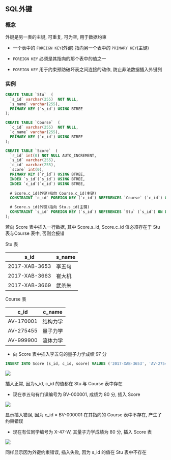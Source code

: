 <!--
 * @Description: 
 * @Version: 1.0
 * @Author: DaLao
 * @Email: dalao_li@163.com
 * @Date: 2021-01-16 17:59:35
 * @LastEditors: DaLao
 * @LastEditTime: 2022-05-15 21:51:32
-->

## SQL外键


### 概念


外键是另一表的主键, 可重复, 可为空, 用于数据约束

- 一个表中的 `FOREIGN KEY`(外键) 指向另一个表中的 `PRIMARY KEY`(主键)

- `FOREIGN KEY` 必须是其指向的那个表中的值之一

- `FOREIGN KEY` 用于约束预防破坏表之间连接的动作, 防止非法数据插入外键列



### 实例


```sql
CREATE TABLE `Stu`  (
  `s_id` varchar(255)  NOT NULL, 
  `s_name` varchar(255), 
  PRIMARY KEY (`s_id`) USING BTREE
);

CREATE TABLE `Course`  (
  `c_id` varchar(255)  NOT NULL, 
  `c_name` varchar(255), 
  PRIMARY KEY (`c_id`) USING BTREE
);

CREATE TABLE `Score`  (
  `r_id` int(0) NOT NULL AUTO_INCREMENT, 
  `s_id` varchar(255), 
  `c_id` varchar(255), 
  `score` int(0), 
  PRIMARY KEY (`r_id`) USING BTREE, 
  INDEX `s_id`(`s_id`) USING BTREE, 
  INDEX `c_id`(`c_id`) USING BTREE, 
  
  # Score.c_id(外键)指向 Course.c_id(主键)
  CONSTRAINT `c_id` FOREIGN KEY (`c_id`) REFERENCES `Course` (`c_id`) ON DELETE RESTRICT ON UPDATE RESTRICT, 

  # Score.s_id(外键)指向 Stu.s_id(主键)
  CONSTRAINT `s_id` FOREIGN KEY (`s_id`) REFERENCES `Stu` (`s_id`) ON DELETE RESTRICT ON UPDATE RESTRICT
);
```

若向 Score 表中插入一行数据, 其中 Score.s_id, Score.c_id 值必须存在于 Stu 表与Course 表中, 否则会报错

Stu 表

| s_id          | s_name |
| ------------- | ------ |
| 2017-XAB-3653 | 李五句 |
| 2017-XAB-3663 | 崔大机 |
| 2017-XAB-3669 | 武杀朱 |

Course 表

| c_id      | c_name   |
| --------- | -------- |
| AV-170001 | 结构力学 |
| AV-275455 | 量子力学 |
| AV-999900 | 流体力学 |

- 向 Score 表中插入李五句的量子力学成绩 97 分

```sql
INSERT INTO Score (s_id, c_id, score) VALUES ('2017-XAB-3653', 'AV-275455', 97);
```

![](https://cdn.hurra.ltd/img/20201005170211.png)

插入正常, 因为s_id, c_id 的值都在 Stu 与 Course 表中存在

- 现在李五句有门课编号为 BV-000001, 成绩为 80 分, 插入 Score 

![](https://cdn.hurra.ltd/img/20201005170512.png)

显示插入错误, 因为 c_id = BV-000001 在其指向的 Course 表中不存在, 产生了约束错误


- 现在有位同学编号为 X-47-W, 其量子力学成绩为 80 分, 插入 Score 表

![](https://cdn.hurra.ltd/img/20201005170843.png)

同样显示因为外键约束错误, 插入失败, 因为 s_id 的值在 Stu 表中不存在